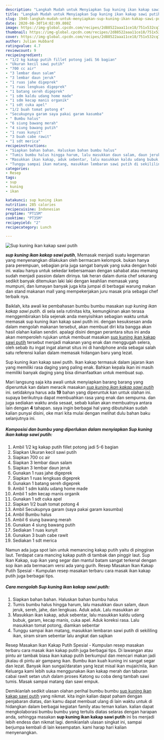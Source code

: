 ```yaml
---
description: "Langkah Mudah untuk Menyiapkan Sup kuning ikan kakap sawi putih yang Menggugah Selera"
title: "Langkah Mudah untuk Menyiapkan Sup kuning ikan kakap sawi putih yang Menggugah Selera"
slug: 1940-langkah-mudah-untuk-menyiapkan-sup-kuning-ikan-kakap-sawi-putih-yang-menggugah-selera
date: 2020-08-30T14:02:09.808Z
image: https://img-global.cpcdn.com/recipes/2d88522aaa11ce18/751x532cq70/sup-kuning-ikan-kakap-sawi-putih-foto-resep-utama.jpg
thumbnail: https://img-global.cpcdn.com/recipes/2d88522aaa11ce18/751x532cq70/sup-kuning-ikan-kakap-sawi-putih-foto-resep-utama.jpg
cover: https://img-global.cpcdn.com/recipes/2d88522aaa11ce18/751x532cq70/sup-kuning-ikan-kakap-sawi-putih-foto-resep-utama.jpg
author: Julian Hubbard
ratingvalue: 4.7
reviewcount: 9
recipeingredient:
- "1/2 kg kakap putih fillet potong jadi 56 bagian"
- "Ukuran kecil sawi putih"
- "700 cc air"
- "3 lembar daun salam"
- "3 lembar daun jeruk"
- "1 ruas jahe digeprek"
- "1 ruas lengkuas digeprek"
- "1 batang sereh digeprek"
- "1 sdm kaldu udang home made"
- "1 sdm kecap manis organik"
- "1 sdt cuka apel"
- "1/2 buah tomat potong 4"
- "Secukupnya garam saya pakai garam kasumba"
- " Bumbu halus"
- "6 siung bawang merah"
- "4 siung bawang putih"
- "1 ruas kunyit"
- "3 buah cabe rawit"
- "1 sdt merica"
recipeinstructions:
- "Siapkan bahan bahan. Haluskan bahan bumbu halus"
- "Tumis bumbu halus hingga harum, lalu masukkan daun salam, daun jeruk, sereh, jahe, dan lengkuas. Aduk aduk. Lalu masukkan air"
- "Masukkan ikan kakap, aduk sebentar, lalu masukkan kaldu udang bubuk, garam, kecap manis, cuka apel. Aduk koreksi rasa. Lalu masukkan tomat potong, diamkan sebentar"
- "Tunggu sampai ikan matang, masukkan lembaran sawi putih di sekililing ikan, siram siram sebentar lalu angkat dan sajikan"
categories:
- Resep
tags:
- sup
- kuning
- ikan

katakunci: sup kuning ikan 
nutrition: 285 calories
recipecuisine: Indonesian
preptime: "PT15M"
cooktime: "PT35M"
recipeyield: "2"
recipecategory: Lunch

---
```



![Sup kuning ikan kakap sawi putih](https://img-global.cpcdn.com/recipes/2d88522aaa11ce18/751x532cq70/sup-kuning-ikan-kakap-sawi-putih-foto-resep-utama.jpg)

<b><i>sup kuning ikan kakap sawi putih</i></b>, Memasak menjadi suatu kegemaran yang menyenangkan dilakukan oleh bermacam kelompok. bukan hanya para perempuan, sebagian pria juga sangat banyak yang suka dengan hobi ini. walau hanya untuk sekedar kebersamaan dengan sahabat atau memang sudah menjadi passion dalam dirinya. tak heran dalam dunia chef sekarang sedikit banyak ditemukan laki laki dengan keahlian memasak yang mumpuni, dan lumayan banyak juga kita jumpai di berbagai warung makan dan stand makanan mall yang mempekerjakan juru masak pria sebagai chef terbaik nya.

Baiklah, kita awali ke pembahasan bumbu bumbu masakan <i>sup kuning ikan kakap sawi putih</i>. di sela sela rutinitas kita, kemungkinan akan terasa menggembirakan bila sejenak anda menyisihkan sebagian waktu untuk memasak sup kuning ikan kakap sawi putih ini. dengan kesuksesan anda dalam mengolah makanan tersebut, akan membuat diri kita bangga akan hasil olahan kalian sendiri. apalagi disini dengan perantara situs ini anda akan memperoleh rujukan untuk membuat masakan <u>sup kuning ikan kakap sawi putih</u> tersebut menjadi makanan yang enak dan menggugah selera, oleh sebab itu ingat ingat alamat situs ini di handphone anda sebagai salah satu referensi kalian dalam memasak hidangan baru yang lezat.

Sup kuning ikan kakap sawi putih. Ikan kakap termasuk dalam jajaran ikan yang memiliki rasa daging yang paling enak. Bahkan kepala ikan ini masih memiliki banyak daging yang bisa dimanfaatkan untuk membuat sup.


Mari langsung saja kita awali untuk menyiapkan barang barang yang diperuntuk kan dalam meracik masakan <u><i>sup kuning ikan kakap sawi putih</i></u> ini. setidaknya harus ada <b>19</b> bahan yang diperuntuk kan untuk olahan ini. supaya berikutnya dapat membuahkan rasa yang enak dan sempurna. dan juga sediakan waktu anda sesaat, sebab kalian akan membuatnya antara lain dengan <b>4</b> tahapan. saya ingin berbagai hal yang dibutuhkan sudah kalian punyai disini, oke mari kita mulai dengan melihat dulu bahan baku selanjutnya ini.

<!--inarticleads1-->

##### Komposisi dan bumbu yang diperlukan dalam menyiapkan Sup kuning ikan kakap sawi putih:

1. Ambil 1/2 kg kakap putih fillet potong jadi 5-6 bagian
1. Siapkan Ukuran kecil sawi putih
1. Siapkan 700 cc air
1. Siapkan 3 lembar daun salam
1. Siapkan 3 lembar daun jeruk
1. Gunakan 1 ruas jahe digeprek
1. Siapkan 1 ruas lengkuas digeprek
1. Gunakan 1 batang sereh digeprek
1. Ambil 1 sdm kaldu udang home made
1. Ambil 1 sdm kecap manis organik
1. Gunakan 1 sdt cuka apel
1. Siapkan 1/2 buah tomat potong 4
1. Ambil Secukupnya garam (saya pakai garam kasumba)
1. Ambil  Bumbu halus
1. Ambil 6 siung bawang merah
1. Gunakan 4 siung bawang putih
1. Sediakan 1 ruas kunyit
1. Gunakan 3 buah cabe rawit
1. Sediakan 1 sdt merica


Namun ada juga spot lain untuk memancing kakap putih yaitu di pinggiran laut. Terdapat cara mancing kakap putih di tambak dan pinggir laut. Sup Ikan Kakap, sup ikan yang segar dan mantul batam sangat terkenal dengan sop ikan ada bermacam versi ada yang gurih. Resep Masakan Ikan Kakap Putih Spesial - Kumpulan resep masakan terbaru cara masak ikan kakap putih juga berbagai tips. 

<!--inarticleads2-->

##### Cara mengolah Sup kuning ikan kakap sawi putih:

1. Siapkan bahan bahan. Haluskan bahan bumbu halus
1. Tumis bumbu halus hingga harum, lalu masukkan daun salam, daun jeruk, sereh, jahe, dan lengkuas. Aduk aduk. Lalu masukkan air
1. Masukkan ikan kakap, aduk sebentar, lalu masukkan kaldu udang bubuk, garam, kecap manis, cuka apel. Aduk koreksi rasa. Lalu masukkan tomat potong, diamkan sebentar
1. Tunggu sampai ikan matang, masukkan lembaran sawi putih di sekililing ikan, siram siram sebentar lalu angkat dan sajikan


Resep Masakan Ikan Kakap Putih Spesial - Kumpulan resep masakan terbaru cara masak ikan kakap putih juga berbagai tips. Di lawangan atau pintu air tambak biasa ikan kakap putih berkumpul dan mencari makan jadi jikalau di pintu air gampang ikan. Bumbu ikan kuah kuning ini sangat segar dan lezat. Banyak ikan sungai/daratan yang lezat misal ikan mujair/nila, ikan Keluarga kami lebih suka menggunakan ikan kakap merah dan taburan cabai rawit setan utuh dalam proses Katong su coba deng tambah sawi tumis. Masak sampai matang dan sawi empuk. 

Demikianlah sedikit ulasan olahan perihal bumbu bumbu <u>sup kuning ikan kakap sawi putih</u> yang nikmat. kita ingin kalian dapat paham dengan penjabaran diatas, dan kamu dapat membuat ulang di lain waktu untuk di hidangkan dalam berbagai kegiatan family atau teman kalian. kalian dapat mengkolaborasi bumbu bumbu yang tertulis diatas selaras dengan harapan anda, sehingga masakan <b>sup kuning ikan kakap sawi putih</b> ini bs menjadi lebih endess dan nikmat lagi. demikianlah ulasan singkat ini, sampai berjumpa kembali di lain kesempatan. kami harap hari kalian menyenangkan.
